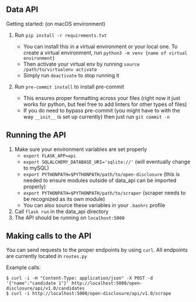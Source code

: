 Data API
-
Getting started:
(on macOS environment)
1. Run `pip install -r requirements.txt` 
    - You can install this in a virtual environment or your local one. To create a virtual environment, run `python3 -m venv {name of virtual environment}`
    - Then activate your virtual env by running `source /path/to/virtualenv activate`
    - Simply run `deactivate` to stop running it

2. Run `pre-commit install` to install pre-commit
    - This ensures proper formatting across your files (right now it just works for python, but feel free to add linters for other types of files)
    - If you do need to bypass pre-commit (you might have to with the way `__init__` is set up currently) then just run `git commit -n`

Running the API
-
1. Make sure your environment variables are set properly 
    - `export FLASK_APP=api`
    - `export SQLALCHEMY_DATABASE_URI='sqlite://'` (will eventually change to mySQL)
    - `export PYTHONPATH=$PYTHONPATH/path/to/open-disclosure` (this is needed to ensure modules outside of data_api can be imported properly)
    - `export PYTHONPATH=$PYTHONPATH/path/to/scraper` (scraper needs to be recognized as its own module)
    - You can also source these variables in your `.bashrc` profile
2. Call `flask run` in the data_api directory
3. The API should be running on `localhost:5000`

Making calls to the API
-
You can send requests to the proper endpoints by using `curl`. All endpoints are currently located in `routes.py`

Example calls:

```
$ curl -i -H "Content-Type: application/json" -X POST -d '{"name":"candidate 1"}' http://localhost:5000/open-disclosure/api/v1.0/candidates
$ curl -i http://localhost:5000/open-disclosure/api/v1.0/scrape 
```